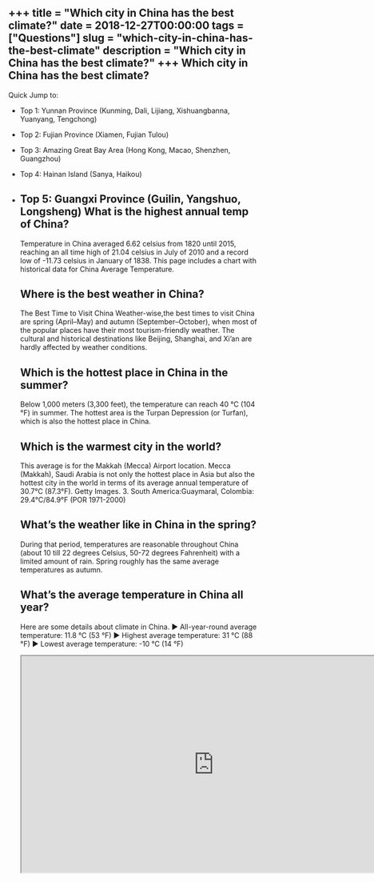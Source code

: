 +++
title = "Which city in China has the best climate?"
date = 2018-12-27T00:00:00
tags = ["Questions"]
slug = "which-city-in-china-has-the-best-climate"
description = "Which city in China has the best climate?"
+++
Which city in China has the best climate?
-----------------------------------------

Quick Jump to:

- Top 1: Yunnan Province (Kunming, Dali, Lijiang, Xishuangbanna, Yuanyang, Tengchong)
- Top 2: Fujian Province (Xiamen, Fujian Tulou)
- Top 3: Amazing Great Bay Area (Hong Kong, Macao, Shenzhen, Guangzhou)
- Top 4: Hainan Island (Sanya, Haikou)
- Top 5: Guangxi Province (Guilin, Yangshuo, Longsheng) What is the highest annual temp of China?
    -----------------------------------------
    
    Temperature in China averaged 6.62 celsius from 1820 until 2015, reaching an all time high of 21.04 celsius in July of 2010 and a record low of -11.73 celsius in January of 1838. This page includes a chart with historical data for China Average Temperature.
    
    Where is the best weather in China?
    -----------------------------------
    
    The Best Time to Visit China Weather-wise,the best times to visit China are spring (April–May) and autumn (September–October), when most of the popular places have their most tourism-friendly weather. The cultural and historical destinations like Beijing, Shanghai, and Xi’an are hardly affected by weather conditions.
    
    Which is the hottest place in China in the summer?
    --------------------------------------------------
    
    Below 1,000 meters (3,300 feet), the temperature can reach 40 °C (104 °F) in summer. The hottest area is the Turpan Depression (or Turfan), which is also the hottest place in China.
    
    Which is the warmest city in the world?
    ---------------------------------------
    
    This average is for the Makkah (Mecca) Airport location. Mecca (Makkah), Saudi Arabia is not only the hottest place in Asia but also the hottest city in the world in terms of its average annual temperature of 30.7°C (87.3°F). Getty Images. 3. South America:Guaymaral, Colombia: 29.4°C/84.9°F (POR 1971-2000)
    
    What’s the weather like in China in the spring?
    -----------------------------------------------
    
    During that period, temperatures are reasonable throughout China (about 10 till 22 degrees Celsius, 50-72 degrees Fahrenheit) with a limited amount of rain. Spring roughly has the same average temperatures as autumn.
    
    What’s the average temperature in China all year?
    -------------------------------------------------
    
    Here are some details about climate in China. ► All-year-round average temperature: 11.8 °C (53 °F) ► Highest average temperature: 31 °C (88 °F) ► Lowest average temperature: -10 °C (14 °F)
    
    <iframe allow="accelerometer; autoplay; clipboard-write; encrypted-media; gyroscope; picture-in-picture" allowfullscreen="" class="__youtube_prefs__  epyt-is-override  no-lazyload" data-no-lazy="1" data-origheight="433" data-origwidth="770" data-skipgform_ajax_framebjll="" height="433" id="_ytid_96280" loading="lazy" src="https://www.youtube.com/embed/O_6VLLiGyNg?enablejsapi=1&autoplay=0&cc_load_policy=0&cc_lang_pref=&iv_load_policy=1&loop=0&modestbranding=0&rel=1&fs=1&playsinline=0&autohide=2&theme=dark&color=red&controls=1&" title="YouTube player" width="770"></iframe>